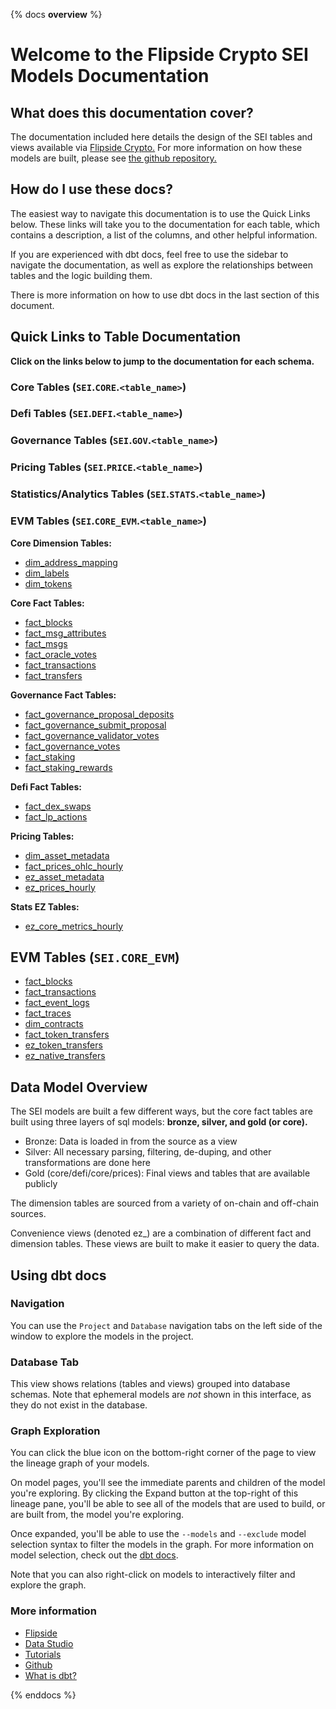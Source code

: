 {% docs __overview__ %}

# Welcome to the Flipside Crypto SEI Models Documentation

## **What does this documentation cover?**
The documentation included here details the design of the SEI
 tables and views available via [Flipside Crypto.](https://flipsidecrypto.xyz/) For more information on how these models are built, please see [the github repository.](https://github.com/flipsideCrypto/sei-models/)

## **How do I use these docs?**
The easiest way to navigate this documentation is to use the Quick Links below. These links will take you to the documentation for each table, which contains a description, a list of the columns, and other helpful information.

If you are experienced with dbt docs, feel free to use the sidebar to navigate the documentation, as well as explore the relationships between tables and the logic building them.

There is more information on how to use dbt docs in the last section of this document.

## **Quick Links to Table Documentation**

**Click on the links below to jump to the documentation for each schema.**

### Core Tables (`SEI`.`CORE`.`<table_name>`)
### Defi Tables (`SEI`.`DEFI`.`<table_name>`)
### Governance Tables (`SEI`.`GOV`.`<table_name>`)
### Pricing Tables (`SEI`.`PRICE`.`<table_name>`)
### Statistics/Analytics Tables (`SEI`.`STATS`.`<table_name>`)
### EVM Tables (`SEI`.`CORE_EVM`.`<table_name>`)

**Core Dimension Tables:**
- [dim_address_mapping](#!/model/model.sei_models.core__dim_address_mapping)
- [dim_labels](#!/model/model.sei_models.core__dim_labels)
- [dim_tokens](#!/model/model.sei_models.core__dim_tokens)


**Core Fact Tables:**
- [fact_blocks](#!/model/model.sei_models.core__fact_blocks)
- [fact_msg_attributes](#!/model/model.sei_models.core__fact_msg_attributes)
- [fact_msgs](#!/model/model.sei_models.core__fact_msgs)
- [fact_oracle_votes](#!/model/model.sei_models.core__fact_oracle_votes)
- [fact_transactions](#!/model/model.sei_models.core__fact_transactions)
- [fact_transfers](#!/model/model.sei_models.core__fact_transfers)

**Governance Fact  Tables:**
- [fact_governance_proposal_deposits](#!/model/model.sei_models.gov__fact_governance_proposal_deposits)
- [fact_governance_submit_proposal](#!/model/model.sei_models.gov__fact_governance_submit_proposal)
- [fact_governance_validator_votes](#!/model/model.sei_models.gov__fact_governance_validator_votes)
- [fact_governance_votes](#!/model/model.sei_models.gov__fact_governance_votes)
- [fact_staking](#!/model/model.sei_models.gov__fact_staking)
- [fact_staking_rewards](#!/model/model.sei_models.gov__fact_staking_rewards)

**Defi Fact  Tables:**
- [fact_dex_swaps](#!/model/model.sei_models.defi__fact_dex_swaps)
- [fact_lp_actions](#!/model/model.sei_models.defi__fact_lp_actions)

**Pricing Tables:**
- [dim_asset_metadata](#!/model/model.sei_models.price__dim_asset_metadata)
- [fact_prices_ohlc_hourly](#!/model/model.sei_models.price__fact_prices_ohlc_hourly)
- [ez_asset_metadata](#!/model/model.sei_models.price__ez_asset_metadata)
- [ez_prices_hourly](#!/model/model.sei_models.price__ez_prices_hourly)

**Stats EZ Tables:**
- [ez_core_metrics_hourly](#!/model/model.sei_models.ez_core_metrics_hourly)

## EVM Tables (`SEI.CORE_EVM`)
- [fact_blocks](#!/model/model.sei_models.core_evm__fact_blocks)
- [fact_transactions](#!/model/model.sei_models.core_evm__fact_transactions)
- [fact_event_logs](#!/model/model.sei_models.core_evm__fact_event_logs)
- [fact_traces](#!/model/model.sei_models.core_evm__fact_traces)
- [dim_contracts](#!/model/model.sei_models.core_evm__dim_contracts)
- [fact_token_transfers](#!/model/model.sei_models.core_evm__fact_token_transfers)
- [ez_token_transfers](#!/model/model.sei_models.core_evm__ez_token_transfers)
- [ez_native_transfers](#!/model/model.sei_models.core_evm__ez_native_transfers)

## **Data Model Overview**

The SEI
 models are built a few different ways, but the core fact tables are built using three layers of sql models: **bronze, silver, and gold (or core).**

- Bronze: Data is loaded in from the source as a view
- Silver: All necessary parsing, filtering, de-duping, and other transformations are done here
- Gold (core/defi/core/prices): Final views and tables that are available publicly

The dimension tables are sourced from a variety of on-chain and off-chain sources.

Convenience views (denoted ez_) are a combination of different fact and dimension tables. These views are built to make it easier to query the data.

## **Using dbt docs**
### Navigation

You can use the ```Project``` and ```Database``` navigation tabs on the left side of the window to explore the models in the project.

### Database Tab

This view shows relations (tables and views) grouped into database schemas. Note that ephemeral models are *not* shown in this interface, as they do not exist in the database.

### Graph Exploration

You can click the blue icon on the bottom-right corner of the page to view the lineage graph of your models.

On model pages, you'll see the immediate parents and children of the model you're exploring. By clicking the Expand button at the top-right of this lineage pane, you'll be able to see all of the models that are used to build, or are built from, the model you're exploring.

Once expanded, you'll be able to use the ```--models``` and ```--exclude``` model selection syntax to filter the models in the graph. For more information on model selection, check out the [dbt docs](https://docs.getdbt.com/docs/model-selection-syntax).

Note that you can also right-click on models to interactively filter and explore the graph.


### **More information**
- [Flipside](https://flipsidecrypto.xyz/)
- [Data Studio](https://flipsidecrypto.xyz/edit)
- [Tutorials](https://docs.flipsidecrypto.com/our-data/tutorials)
- [Github](https://github.com/FlipsideCrypto/sei-models)
- [What is dbt?](https://docs.getdbt.com/docs/introduction)

{% enddocs %}
